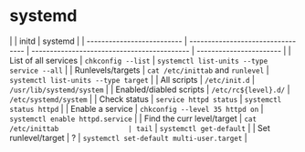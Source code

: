 # systemd

|                            | initd                             | systemd                                     |
| -------------------------- | --------------------------------- | ------------------------------------------- | ----------------------- |
| List of all services       | `chkconfig --list`                | `systemctl list-units --type service --all` |
| Runlevels/targets          | `cat /etc/inittab` and `runlevel` | `systemctl list-units --type target`        |
| All scripts                | `/etc/init.d`                     | `/usr/lib/systemd/system`                   |
| Enabled/diabled scripts    | `/etc/rc${level}.d/`              | `/etc/systemd/system`                       |
| Check status               | `service httpd status`            | `systemctl status httpd`                    |
| Enable a service           | `chkconfig --level 35 httpd on`   | `systemctl enable httpd.service`            |
| Find the curr level/target | `cat /etc/inittab                 | tail`                                       | `systemctl get-default` |
| Set runlevel/target        | ?                                 | `systemctl set-default multi-user.target`   |
